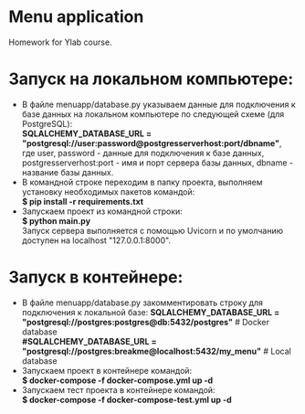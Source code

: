 # Menu application
 Homework for Ylab course.

# Запуск на локальном компьютере:
<ul>
 <li>В файле menuapp/database.py указываем данные для подключения к базе данных на локальном компьютере по следующей схеме (для PostgreSQL):<br>
  <b>SQLALCHEMY_DATABASE_URL = "postgresql://user:password@postgresserverhost:port/dbname"</b>,<br>
  где user, password - данные для подключения к базе данных, postgresserverhost:port - имя и порт сервера базы данных, dbname - название базы данных.</li>
 <li>В командной строке переходим в папку проекта, выполняем установку необходимых пакетов командой:<br>
  <b>$ pip install -r requirements.txt</b></li>
 <li>Запускаем проект из командной строки:<br>
  <b>$ python main.py</b><br>Запуск сервера выполняется с помощью Uvicorn и по умолчанию доступен на localhost "127.0.0.1:8000".</li>
</ul>
  
# Запуск в контейнере:
<ul>
 <li>В файле menuapp/database.py закомментировать строку для подключения к локальной базе:
  <b>SQLALCHEMY_DATABASE_URL = "postgresql://postgres:postgres@db:5432/postgres"</b> # Docker database<br>
  <b>#SQLALCHEMY_DATABASE_URL = "postgresql://postgres:breakme@localhost:5432/my_menu"</b> # Local database</li>
 <li>Запускаем проект в контейнере командой:<br>
  <b>$ docker-compose -f docker-compose.yml up -d</b></li>
 <li>Запускаем тест проекта в контейнере командой:<br>
  <b>$ docker-compose -f docker-compose-test.yml up -d</b></li>
</ul>

